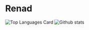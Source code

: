# Renad
![Top Languages Card](https://github-readme-stats.vercel.app/api/top-langs/?username=renad&layout=compact)
![Github stats](https://github-readme-stats.vercel.app/api?username=lrenad&theme=highcontrast&show_icons=true&count_private=true)
